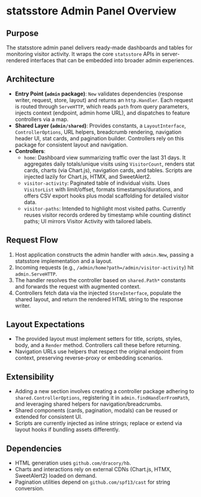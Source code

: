# statsstore Admin Panel Overview

## Purpose
The statsstore admin panel delivers ready-made dashboards and tables for monitoring visitor activity. It wraps the core `statsstore` APIs in server-rendered interfaces that can be embedded into broader admin experiences.

## Architecture
- **Entry Point (`admin` package)**: `New` validates dependencies (response writer, request, store, layout) and returns an `http.Handler`. Each request is routed through `ServeHTTP`, which reads `path` from query parameters, injects context (endpoint, admin home URL), and dispatches to feature controllers via a map.
- **Shared Layer (`admin/shared`)**: Provides constants, a `LayoutInterface`, `ControllerOptions`, URL helpers, breadcrumb rendering, navigation header UI, stat cards, and pagination builder. Controllers rely on this package for consistent layout and navigation.
- **Controllers**:
  - `home`: Dashboard view summarizing traffic over the last 31 days. It aggregates daily totals/unique visits using `VisitorCount`, renders stat cards, charts (via Chart.js), navigation cards, and tables. Scripts are injected lazily for Chart.js, HTMX, and SweetAlert2.
  - `visitor-activity`: Paginated table of individual visits. Uses `VisitorList` with limit/offset, formats timestamps/durations, and offers CSV export hooks plus modal scaffolding for detailed visitor data.
  - `visitor-paths`: Intended to highlight most visited paths. Currently reuses visitor records ordered by timestamp while counting distinct paths; UI mirrors Visitor Activity with tailored labels.

## Request Flow
1. Host application constructs the admin handler with `admin.New`, passing a statsstore implementation and a layout.
2. Incoming requests (e.g., `/admin/home?path=/admin/visitor-activity`) hit `admin.ServeHTTP`.
3. The handler resolves the controller based on `shared.Path*` constants and forwards the request with augmented context.
4. Controllers fetch data via the injected `StoreInterface`, populate the shared layout, and return the rendered HTML string to the response writer.

## Layout Expectations
- The provided layout must implement setters for title, scripts, styles, body, and a `Render` method. Controllers call these before returning.
- Navigation URLs use helpers that respect the original endpoint from context, preserving reverse-proxy or embedding scenarios.

## Extensibility
- Adding a new section involves creating a controller package adhering to `shared.ControllerOptions`, registering it in `admin.findHandlerFromPath`, and leveraging shared helpers for navigation/breadcrumbs.
- Shared components (cards, pagination, modals) can be reused or extended for consistent UI.
- Scripts are currently injected as inline strings; replace or extend via layout hooks if bundling assets differently.

## Dependencies
- HTML generation uses `github.com/dracory/hb`.
- Charts and interactions rely on external CDNs (Chart.js, HTMX, SweetAlert2) loaded on demand.
- Pagination utilities depend on `github.com/spf13/cast` for string conversion.
